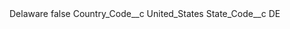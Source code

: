 <?xml version="1.0" encoding="UTF-8"?>
<CustomMetadata xmlns="http://soap.sforce.com/2006/04/metadata" xmlns:xsi="http://www.w3.org/2001/XMLSchema-instance" xmlns:xsd="http://www.w3.org/2001/XMLSchema">
    <label>Delaware</label>
    <protected>false</protected>
    <values>
        <field>Country_Code__c</field>
        <value xsi:type="xsd:string">United_States</value>
    </values>
    <values>
        <field>State_Code__c</field>
        <value xsi:type="xsd:string">DE</value>
    </values>
</CustomMetadata>
